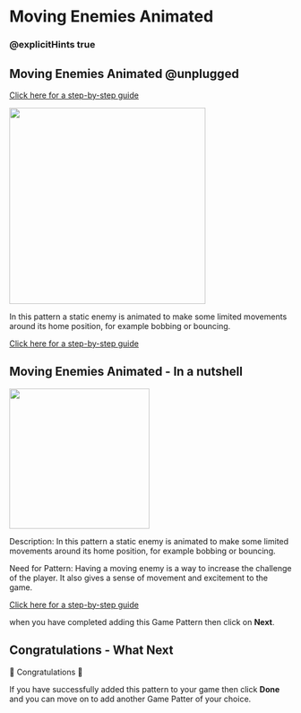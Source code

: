 # Moving Enemies Animated

### @explicitHints true

## Moving Enemies Animated @unplugged

[Click here for a step-by-step guide](https://mickfuzz.github.io/makecode-platformer-101/movingEnemiesAnimated)

<img src="https://raw.githubusercontent.com/mickfuzz/makecode-platformer-101/master/images/patterns/gameMechanics_staticenemies.jpg" width=350>

In this pattern a static enemy is animated to make some limited movements around its home position, for example bobbing or bouncing.

[Click here for a step-by-step guide](https://mickfuzz.github.io/makecode-platformer-101/movingEnemiesAnimated)

## Moving Enemies Animated - In a nutshell

<img src="https://raw.githubusercontent.com/mickfuzz/makecode-platformer-101/master/images/addStaticEnemy2.png" width=250>

Description: In this pattern a static enemy is animated to make some limited movements around its home position, for example bobbing or bouncing.

Need for Pattern: Having a moving enemy is a way to increase the challenge of the player. It also gives a sense of movement and excitement to the game.

[Click here for a step-by-step guide](https://mickfuzz.github.io/makecode-platformer-101/movingEnemiesAnimated)

when you have completed adding this Game Pattern then click on **Next**.

## Congratulations - What Next 

🎈 Congratulations 🎈

If you have successfully added this pattern to your game then click **Done** and you can move on to add another Game Patter of your choice.
